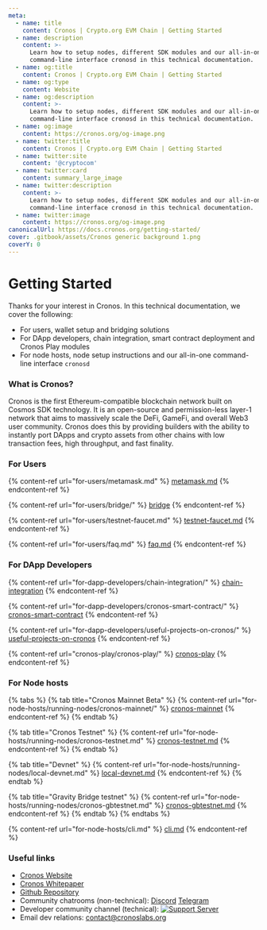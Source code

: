 ```yaml
---
meta:
  - name: title
    content: Cronos | Crypto.org EVM Chain | Getting Started
  - name: description
    content: >-
      Learn how to setup nodes, different SDK modules and our all-in-one
      command-line interface cronosd in this technical documentation.
  - name: og:title
    content: Cronos | Crypto.org EVM Chain | Getting Started
  - name: og:type
    content: Website
  - name: og:description
    content: >-
      Learn how to setup nodes, different SDK modules and our all-in-one
      command-line interface cronosd in this technical documentation.
  - name: og:image
    content: https://cronos.org/og-image.png
  - name: twitter:title
    content: Cronos | Crypto.org EVM Chain | Getting Started
  - name: twitter:site
    content: '@cryptocom'
  - name: twitter:card
    content: summary_large_image
  - name: twitter:description
    content: >-
      Learn how to setup nodes, different SDK modules and our all-in-one
      command-line interface cronosd in this technical documentation.
  - name: twitter:image
    content: https://cronos.org/og-image.png
canonicalUrl: https://docs.cronos.org/getting-started/
cover: .gitbook/assets/Cronos generic background 1.png
coverY: 0
---
```


# Getting Started

Thanks for your interest in Cronos. In this technical documentation, we cover the following:

* For users, wallet setup and bridging solutions
* For DApp developers, chain integration, smart contract deployment and Cronos Play modules
* For node hosts, node setup instructions and our all-in-one command-line interface `cronosd`

### What is Cronos?

Cronos is the first Ethereum-compatible blockchain network built on Cosmos SDK technology. It is an open-source and permission-less layer-1 network that aims to massively scale the DeFi, GameFi, and overall Web3 user community. Cronos does this by providing builders with the ability to instantly port DApps and crypto assets from other chains with low transaction fees, high throughput, and fast finality.

### For Users

{% content-ref url="for-users/metamask.md" %}
[metamask.md](for-users/metamask.md)
{% endcontent-ref %}

{% content-ref url="for-users/bridge/" %}
[bridge](for-users/bridge/)
{% endcontent-ref %}

{% content-ref url="for-users/testnet-faucet.md" %}
[testnet-faucet.md](for-users/testnet-faucet.md)
{% endcontent-ref %}

{% content-ref url="for-users/faq.md" %}
[faq.md](for-users/faq.md)
{% endcontent-ref %}

### For DApp Developers

{% content-ref url="for-dapp-developers/chain-integration/" %}
[chain-integration](for-dapp-developers/chain-integration/)
{% endcontent-ref %}

{% content-ref url="for-dapp-developers/cronos-smart-contract/" %}
[cronos-smart-contract](for-dapp-developers/cronos-smart-contract/)
{% endcontent-ref %}

{% content-ref url="for-dapp-developers/useful-projects-on-cronos/" %}
[useful-projects-on-cronos](for-dapp-developers/useful-projects-on-cronos/)
{% endcontent-ref %}

{% content-ref url="cronos-play/cronos-play/" %}
[cronos-play](cronos-play/cronos-play/)
{% endcontent-ref %}

### For Node hosts

{% tabs %}
{% tab title="Cronos Mainnet Beta" %}
{% content-ref url="for-node-hosts/running-nodes/cronos-mainnet/" %}
[cronos-mainnet](for-node-hosts/running-nodes/cronos-mainnet/)
{% endcontent-ref %}
{% endtab %}

{% tab title="Cronos Testnet" %}
{% content-ref url="for-node-hosts/running-nodes/cronos-testnet.md" %}
[cronos-testnet.md](for-node-hosts/running-nodes/cronos-testnet.md)
{% endcontent-ref %}
{% endtab %}

{% tab title="Devnet" %}
{% content-ref url="for-node-hosts/running-nodes/local-devnet.md" %}
[local-devnet.md](for-node-hosts/running-nodes/local-devnet.md)
{% endcontent-ref %}
{% endtab %}

{% tab title="Gravity Bridge testnet" %}
{% content-ref url="for-node-hosts/running-nodes/cronos-gbtestnet.md" %}
[cronos-gbtestnet.md](for-node-hosts/running-nodes/cronos-gbtestnet.md)
{% endcontent-ref %}
{% endtab %}
{% endtabs %}

{% content-ref url="for-node-hosts/cli.md" %}
[cli.md](for-node-hosts/cli.md)
{% endcontent-ref %}

### Useful links

* [Cronos Website](https://cronos.org/)
* [Cronos Whitepaper](https://whitepaper.cronos.org/)
* [Github Repository](https://github.com/crypto-org-chain/cronos)
* Community chatrooms (non-technical): [Discord](https://discord.gg/nsp9JTC) [Telegram](https://t.me/CryptoComOfficial)
* Developer community channel (technical): [![Support Server](https://img.shields.io/discord/783264383978569728.svg?color=7289da\&label=Crypto.org%C2%A0Chain)](https://discord.gg/pahqHz26q4)
* Email dev relations: [contact@cronoslabs.org](mailto:contact@cronoslabs.org)
